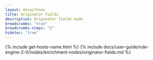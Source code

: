 ```yaml
---
layout: docwithnav
title: Originator fields
description: Originator fields node
breadcrumbs: "true"
breadcrumbs-steps: "2"
hidetoc: "true"
---
```


{% include get-hosts-name.html %}
{% include docs/user-guide/rule-engine-2-0/nodes/enrichment-nodes/originator-fields.md %}
